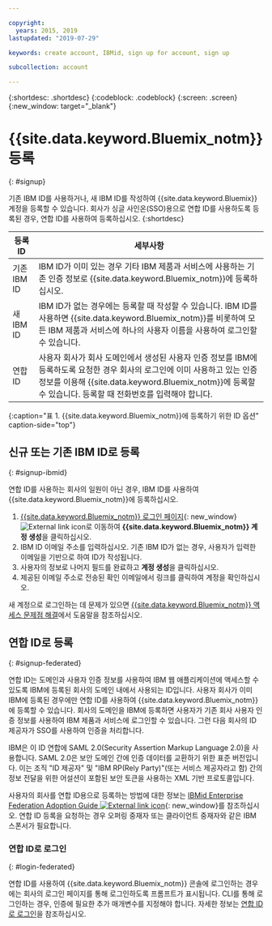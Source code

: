 ```yaml
---

copyright:
  years: 2015, 2019
lastupdated: "2019-07-29"

keywords: create account, IBMid, sign up for account, sign up

subcollection: account

---
```


{:shortdesc: .shortdesc}
{:codeblock: .codeblock}
{:screen: .screen}
{:new_window: target="_blank"}


# {{site.data.keyword.Bluemix_notm}} 등록
{: #signup}

기존 IBM ID를 사용하거나, 새 IBM ID를 작성하여 {{site.data.keyword.Bluemix}} 계정을 등록할 수 있습니다. 회사가 싱글 사인온(SSO)용으로 연합 ID를 사용하도록 등록된 경우, 연합 ID를 사용하여 등록하십시오.
{:shortdesc}

| 등록 ID |세부사항 |    
|-----------------|---------|
|기존 IBM ID   |IBM ID가 이미 있는 경우 기타 IBM 제품과 서비스에 사용하는 기존 인증 정보로 {{site.data.keyword.Bluemix_notm}}에 등록하십시오. |
|새 IBM ID        | IBM ID가 없는 경우에는 등록할 때 작성할 수 있습니다. IBM ID를 사용하면 {{site.data.keyword.Bluemix_notm}}를 비롯하여 모든 IBM 제품과 서비스에 하나의 사용자 이름을 사용하여 로그인할 수 있습니다. |
|연합 ID     |사용자 회사가 회사 도메인에서 생성된 사용자 인증 정보를 IBM에 등록하도록 요청한 경우 회사의 로그인에 이미 사용하고 있는 인증 정보를 이용해 {{site.data.keyword.Bluemix_notm}}에 등록할 수 있습니다. 등록할 때 전화번호를 입력해야 합니다. |
{:caption="표 1. {{site.data.keyword.Bluemix_notm}}에 등록하기 위한 ID 옵션" caption-side="top"}

## 신규 또는 기존 IBM ID로 등록
{: #signup-ibmid}

연합 ID를 사용하는 회사의 일원이 아닌 경우, IBM ID를 사용하여 {{site.data.keyword.Bluemix_notm}}에 등록하십시오.

1. [{{site.data.keyword.Bluemix_notm}} 로그인 페이지](https://cloud.ibm.com/){: new_window} ![External link icon](../icons/launch-glyph.svg "External link icon")로 이동하여 **{{site.data.keyword.Bluemix_notm}} 계정 생성**을 클릭하십시오.
1. IBM ID 이메일 주소를 입력하십시오. 기존 IBM ID가 없는 경우, 사용자가 입력한 이메일을 기반으로 하여 ID가 작성됩니다.
1. 사용자의 정보로 나머지 필드를 완료하고 **계정 생성**을 클릭하십시오.
1. 제공된 이메일 주소로 전송된 확인 이메일에서 링크를 클릭하여 계정을 확인하십시오.

새 계정으로 로그인하는 데 문제가 있으면 [{{site.data.keyword.Bluemix_notm}} 액세스 문제점 해결](/docs/account?topic=account-accessing)에서 도움말을 참조하십시오.

## 연합 ID로 등록
{: #signup-federated}

연합 ID는 도메인과 사용자 인증 정보를 사용하여 IBM 웹 애플리케이션에 액세스할 수 있도록 IBM에 등록된 회사의 도메인 내에서 사용되는 ID입니다. 사용자 회사가 이미 IBM에 등록된 경우에만 연합 ID를 사용하여 {{site.data.keyword.Bluemix_notm}}에 등록할 수 있습니다. 회사의 도메인을 IBM에 등록하면 사용자가 기존 회사 사용자 인증 정보를 사용하여 IBM 제품과 서비스에 로그인할 수 있습니다. 그런 다음 회사의 ID 제공자가 SSO를 사용하여 인증을 처리합니다.

IBM은 이 ID 연합에 SAML 2.0(Security Assertion Markup Language 2.0)을 사용합니다. SAML 2.0은 보안 도메인 간에 인증 데이터를 교환하기 위한 표준 버전입니다. 이는 조직 "ID 제공자" 및 "IBM RP(Rely Party)"(또는 서비스 제공자라고 함) 간의 정보 전달을 위한 어설션이 포함된 보안 토큰을 사용하는 XML 기반 프로토콜입니다.

사용자의 회사를 연합 ID용으로 등록하는 방법에 대한 정보는 [IBMid Enterprise Federation Adoption Guide ![External link icon](../icons/launch-glyph.svg)](https://ibm.box.com/v/IBMid-Federation-Guide){: new_window}를 참조하십시오. 연합 ID 등록을 요청하는 경우 오퍼링 중재자 또는 클라이언트 중재자와 같은 IBM 스폰서가 필요합니다.

### 연합 ID로 로그인
{: #login-federated}

연합 ID를 사용하여 {{site.data.keyword.Bluemix_notm}} 콘솔에 로그인하는 경우에는 회사의 로그인 페이지를 통해 로그인하도록 프롬프트가 표시됩니다. CLI를 통해 로그인하는 경우, 인증에 필요한 추가 매개변수를 지정해야 합니다. 자세한 정보는 [연합 ID로 로그인](/docs/iam?topic=iam-federated_id)을 참조하십시오.
